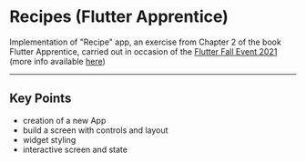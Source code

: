 # Recipes (Flutter Apprentice)

Implementation of "Recipe" app, an exercise from Chapter 2 of the book Flutter Apprentice, carried out in occasion of the [Flutter Fall Event 2021](https://www.raywenderlich.com/28198880-flutter-fall-event-2021-flutter-apprentice-faq) (more info available [here](https://flutter.dev/apprentice-giveaway))

<hr>

## Key Points

- creation of a new App
- build a screen with controls and layout
- widget styling
- interactive screen and state
